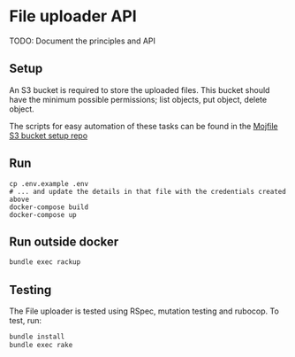 # File uploader API

TODO: Document the principles and API

## Setup

An S3 bucket is required to store the uploaded files. This bucket
should have the minimum possible permissions; list objects, put object,
delete object.

The scripts for easy automation of these tasks can be found in the
[Mojfile S3 bucket setup repo](https://github.com/ministryofjustice/mojfile-s3-bucket-setup)

## Run

```
cp .env.example .env
# ... and update the details in that file with the credentials created above
docker-compose build
docker-compose up
```
## Run outside docker

```bash
bundle exec rackup
```

## Testing

The File uploader is tested using RSpec, mutation testing and rubocop.
To test, run:

```bash
bundle install
bundle exec rake
```
